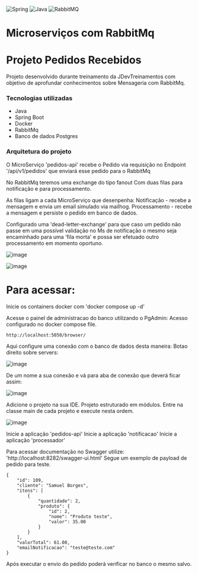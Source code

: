 ![Spring](https://img.shields.io/badge/spring-%236DB33F.svg?style=for-the-badge&logo=spring&logoColor=white)
![Java](https://img.shields.io/badge/java-%23ED8B00.svg?style=for-the-badge&logo=openjdk&logoColor=white)
![RabbitMQ](https://img.shields.io/badge/Rabbitmq-FF6600?style=for-the-badge&logo=rabbitmq&logoColor=white)

# Microserviços com RabbitMq

# Projeto Pedidos Recebidos

Projeto desenvolvido durante treinamento da JDevTreinamentos com objetivo de aprofundar conhecimentos sobre Mensageria com RabbitMq.

### Tecnologias utilizadas
- Java
- Spring Boot
- Docker
- RabbitMq
- Banco de dados Postgres

### Arquitetura do projeto

O MicroServiço 'pedidos-api' recebe o Pedido via requisição no
Endpoint '/api/v1/pedidos'
que enviará esse pedido para o RabbitMq

No RabbitMq teremos uma exchange do tipo fanout
Com duas filas para notificação e para processamento.

As filas ligam a cada MicroServiço que desenpenha:
Notificação - recebe a mensagem e envia um email simulado via mailhog.
Processamento - recebe a mensagem e persiste o pedido em banco de dados.

Configurado uma 'dead-letter-exchange' para que caso um pedido não passe em uma possível validação no Ms de notificação o mesmo seja encaminhado
para uma 'fila morta' e possa ser efetuado outro processamento em momento oportuno.

![image](https://github.com/user-attachments/assets/b089d1c3-cac4-4f41-a3ce-29976cafb291)

![image](https://github.com/user-attachments/assets/b9917591-61ec-4608-aa8e-9de3ddfc593a)


# Para acessar:
Inicie os containers docker com 'docker compose up -d'

Acesse o painel de administracao do banco utilizando o PgAdmin:
Acesso configurado no docker compose file.
````
http://localhost:5050/browser/
````
Aqui configure uma conexão com o banco de dados desta maneira:
Botao direito sobre servers:

![image](https://github.com/user-attachments/assets/66aecff7-2e20-454e-90d7-45f2733374ba)

De um nome a sua conexão e vá para aba de conexão que deverá ficar assim:

![image](https://github.com/user-attachments/assets/39d5b32c-567b-4e5d-aa3a-4b6b616d6920)

Adicione o projeto na sua IDE.
Projeto estruturado em módulos.
Entre na classe main de cada projeto e execute nesta ordem.

![image](https://github.com/user-attachments/assets/5389e7de-494d-4eb4-9d70-14e745739478)

Inicie a aplicação 'pedidos-api'
Inicie a aplicação 'notificacao'
Inicie a aplicação 'processador'

Para acessar documentação no Swagger utilize: 'http://localhost:8282/swagger-ui.html'
Segue um exemplo de payload de pedido para teste.

````
{
    "id": 109,
    "cliente": "Samuel Borges",
    "itens": [
        {
            "quantidade": 2,
            "produto": {
                "id": 2,
                "nome": "Produto teste",
                "valor": 35.00
            }
        }
    ],
    "valorTotal": 61.00,
    "emailNotificacao": "teste@teste.com"
}
````

Após executar o envio do pedido poderá verificar no banco o mesmo salvo.

